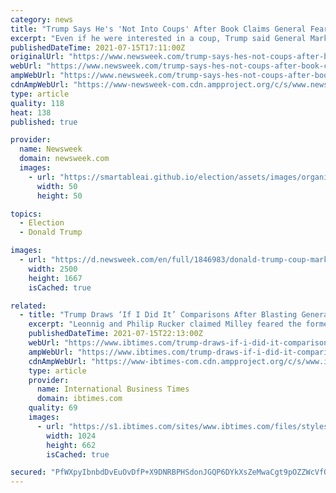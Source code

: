 ```yaml
---
category: news
title: "Trump Says He's 'Not Into Coups' After Book Claims General Feared Dangerous Takeover"
excerpt: "Even if he were interested in a coup, Trump said General Mark Milley is the \"last person\" he'd want to participate in one with."
publishedDateTime: 2021-07-15T17:11:00Z
originalUrl: "https://www.newsweek.com/trump-says-hes-not-coups-after-book-claims-general-feared-dangerous-takeover-1610158"
webUrl: "https://www.newsweek.com/trump-says-hes-not-coups-after-book-claims-general-feared-dangerous-takeover-1610158"
ampWebUrl: "https://www.newsweek.com/trump-says-hes-not-coups-after-book-claims-general-feared-dangerous-takeover-1610158?amp=1"
cdnAmpWebUrl: "https://www-newsweek-com.cdn.ampproject.org/c/s/www.newsweek.com/trump-says-hes-not-coups-after-book-claims-general-feared-dangerous-takeover-1610158?amp=1"
type: article
quality: 118
heat: 138
published: true

provider:
  name: Newsweek
  domain: newsweek.com
  images:
    - url: "https://smartableai.github.io/election/assets/images/organizations/newsweek.com-50x50.jpg"
      width: 50
      height: 50

topics:
  - Election
  - Donald Trump

images:
  - url: "https://d.newsweek.com/en/full/1846983/donald-trump-coup-mark-milley.jpg"
    width: 2500
    height: 1667
    isCached: true

related:
  - title: "Trump Draws ‘If I Did It’ Comparisons After Blasting General Milley’s Coup Concerns"
    excerpt: "Leonnig and Philip Rucker claimed Milley feared the former president might attempt a coup and began making informal plans toward the end of Trump’s term to prevent it. On Thursday, Trump issued a statement denying he considered a coup."
    publishedDateTime: 2021-07-15T22:13:00Z
    webUrl: "https://www.ibtimes.com/trump-draws-if-i-did-it-comparisons-after-blasting-general-milleys-coup-concerns-3252774"
    ampWebUrl: "https://www.ibtimes.com/trump-draws-if-i-did-it-comparisons-after-blasting-general-milleys-coup-concerns-3252774?amp=1"
    cdnAmpWebUrl: "https://www-ibtimes-com.cdn.ampproject.org/c/s/www.ibtimes.com/trump-draws-if-i-did-it-comparisons-after-blasting-general-milleys-coup-concerns-3252774?amp=1"
    type: article
    provider:
      name: International Business Times
      domain: ibtimes.com
    quality: 69
    images:
      - url: "https://s1.ibtimes.com/sites/www.ibtimes.com/files/styles/full/public/2021/07/07/facebook-and-twitter-banned-donald-trump-over-his.jpg"
        width: 1024
        height: 662
        isCached: true

secured: "PfWXpyIbnbdDvEuOvDfP+X9DNRBPHSdonJGQP6DYkXsZeMwaCgt9pOZZWcVfO9DtwPBIS+dKHSeppuPMcLii+22mIIoevN42yWZnmq41G/w3egjFqvT5tAdVodfc8whWh7qQ6NLOVRn3YfMVSX/g2FBBmBA55PCXHxAcKs6+ZH9ks7rmmMJDFYjmbTQmS/4MNhdHdLna3/vJYcKwcT6o7e7Ow07rjBHiSrmMAxHQq5iAKJfiUYfd4U7cvstagd0A+F9pXkqI6720Pbm12xye/ZKJQ6lnL2/3kSCioG6rcTpJzETJbE0Xd+lz3+mS01LgVhU6CJH2ERpaMk66xkfIQ4mHDiFaN8gzEQWb51eh7rw=;2CMiE6HJvYLTHIbGdanbtA=="
---
```


